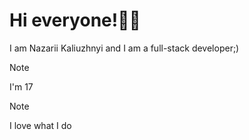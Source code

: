 # Hi everyone!👋🏻
  I am Nazarii Kaliuzhnyi and I am a full-stack developer;)

> [!NOTE]
> I'm 17

> [!NOTE]
> I love what I do
